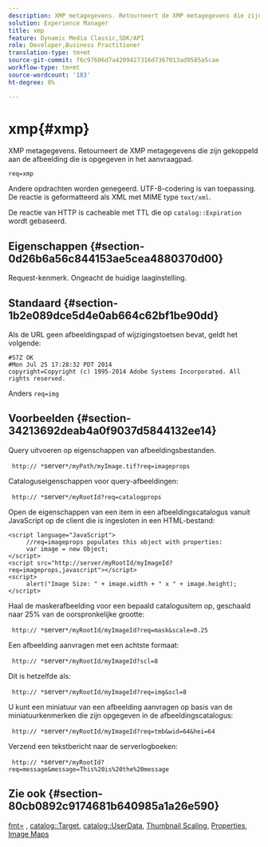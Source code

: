 ```yaml
---
description: XMP metagegevens. Retourneert de XMP metagegevens die zijn gekoppeld aan de afbeelding die is opgegeven in het aanvraagpad.
solution: Experience Manager
title: xmp
feature: Dynamic Media Classic,SDK/API
role: Developer,Business Practitioner
translation-type: tm+mt
source-git-commit: f6c97606d7a4209427316d7367013ad9585a5cae
workflow-type: tm+mt
source-wordcount: '183'
ht-degree: 0%

---
```



# xmp{#xmp}

XMP metagegevens. Retourneert de XMP metagegevens die zijn gekoppeld aan de afbeelding die is opgegeven in het aanvraagpad.

`req=xmp`

Andere opdrachten worden genegeerd. UTF-8-codering is van toepassing. De reactie is geformatteerd als XML met MIME type `text/xml`.

De reactie van HTTP is cacheable met TTL die op `catalog::Expiration` wordt gebaseerd.

## Eigenschappen {#section-0d26b6a56c844153ae5cea4880370d00}

Request-kenmerk. Ongeacht de huidige laaginstelling.

## Standaard {#section-1b2e089dce5d4e0ab664c62bf1be90dd}

Als de URL geen afbeeldingspad of wijzigingstoetsen bevat, geldt het volgende:

```
#S7Z OK 
#Mon Jul 25 17:28:32 PDT 2014 
copyright=Copyright (c) 1995-2014 Adobe Systems Incorporated. All rights reserved.
```

Anders `req=img`

## Voorbeelden {#section-34213692deab4a0f9037d5844132ee14}

Query uitvoeren op eigenschappen van afbeeldingsbestanden.

` http:// *`server`*/myPath/myImage.tif?req=imageprops`

Cataloguseigenschappen voor query-afbeeldingen:

` http:// *`server`*/myRootId?req=catalogprops`

Open de eigenschappen van een item in een afbeeldingscatalogus vanuit JavaScript op de client die is ingesloten in een HTML-bestand:

```
<script language="JavaScript"> 
     //req=imageprops populates this object with properties: 
     var image = new Object; 
</script> 
<script src="http://server/myRootId/myImageId?req=imageprops,javascript"></script> 
<script> 
     alert("Image Size: " + image.width + " x " + image.height); 
</script>
```

Haal de maskerafbeelding voor een bepaald catalogusitem op, geschaald naar 25% van de oorspronkelijke grootte:

` http:// *`server`*/myRootId/myImageId?req=mask&scale=0.25`

Een afbeelding aanvragen met een achtste formaat:

` http:// *`server`*/myRootId/myImageId?scl=8`

Dit is hetzelfde als:

` http:// *`server`*/myRootId/myImageId?req=img&scl=8`

U kunt een miniatuur van een afbeelding aanvragen op basis van de miniatuurkenmerken die zijn opgegeven in de afbeeldingscatalogus:

` http:// *`server`*/myRootId/myImageId?req=tmb&wid=64&hei=64`

Verzend een tekstbericht naar de serverlogboeken:

` http:// *`server`*/myRootId?req=message&message=This%20is%20the%20message`

## Zie ook {#section-80cb0892c9174681b640985a1a26e590}

[fmt=](../../../../../../is-api/http-ref/image-serving-api-ref/c-http-protocol-reference/c-command-reference/r-is-http-fmt.md#reference-cdf10043423b45ba9fe15157fb3ae37a) ,  [catalog::Target](/help/aem-is-ir-api/is-api/image-catalog/image-serving-api-ref/c-image-catalog-reference/c-image-svg-data-reference/c-image-data-reference/r-targets-cat.md),  [catalog::UserData](/help/aem-is-ir-api/is-api/image-catalog/image-serving-api-ref/c-image-catalog-reference/c-image-svg-data-reference/c-image-data-reference/r-userdata-cat.md),  [Thumbnail Scaling](../../../../../../is-api/http-ref/image-serving-api-ref/c-http-protocol-reference/c-notes-on-server-behavior/r-thumbnail-scaling.md#reference-0f71817f721d4913b34816758d69b07f),  [Properties](../../../../../../is-api/http-ref/image-serving-api-ref/c-http-protocol-reference/c-response-data/c-properties/c-properties.md#concept-49c609fd6de942cab422ee412353c9d9),  [Image Maps](../../../../../../is-api/http-ref/image-serving-api-ref/c-http-protocol-reference/c-syntax-and-features/r-image-maps.md#reference-ff7d1bac2a064104b0c508a81316fdab)
